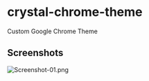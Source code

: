 # crystal-chrome-theme
Custom Google Chrome Theme

## Screenshots
![Screenshot-01.png](https://i.imgur.com/XhU7hRx.png)
